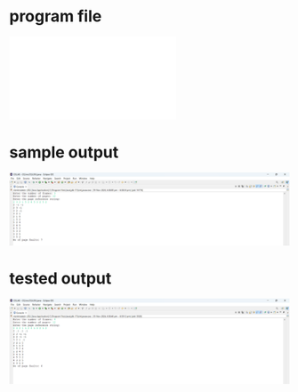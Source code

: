 # program file
![program file](LRU_519.java)

# sample output
![sample output](LRU_519.png)

# tested output
![tested output](LRU_output_519.png)
